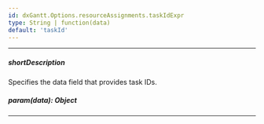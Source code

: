 ```yaml
---
id: dxGantt.Options.resourceAssignments.taskIdExpr
type: String | function(data)
default: 'taskId'
---
```

---
##### shortDescription
Specifies the data field that provides task IDs.

##### param(data): Object

---

